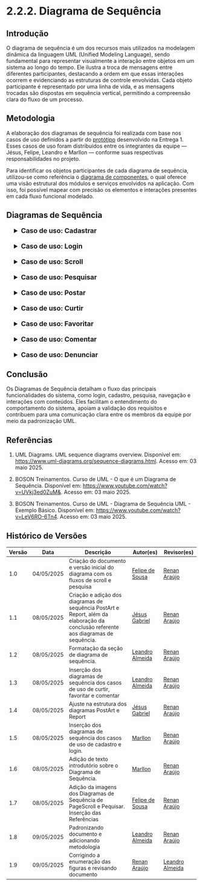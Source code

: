 # 2.2.2. Diagrama de Sequência

## Introdução

O diagrama de sequência é um dos recursos mais utilizados na modelagem dinâmica da linguagem UML (Unified Modeling Language), sendo fundamental para representar visualmente a interação entre objetos em um sistema ao longo do tempo. Ele ilustra a troca de mensagens entre diferentes participantes, destacando a ordem em que essas interações ocorrem e evidenciando as estruturas de controle envolvidas. Cada objeto participante é representado por uma linha de vida, e as mensagens trocadas são dispostas em sequência vertical, permitindo a compreensão clara do fluxo de um processo.

## Metodologia

A elaboração dos diagramas de sequência foi realizada com base nos casos de uso definidos a partir do [protótipo](https://unbarqdsw2025-1-turma01.github.io/2025.1-T01-_G2_PinacotecaOnline_Entrega_01/#/Base/1.1.4.Prototype) desenvolvido na Entrega 1. Esses casos de uso foram distribuídos entre os integrantes da equipe — Jésus, Felipe, Leandro e Marllon — conforme suas respectivas responsabilidades no projeto.

Para identificar os objetos participantes de cada diagrama de sequência, utilizou-se como referência o [diagrama de componentes](/Modelagem/2.1.3.DiagramaComponentes), o qual oferece uma visão estrutural dos módulos e serviços envolvidos na aplicação. Com isso, foi possível mapear com precisão os elementos e interações presentes em cada fluxo funcional modelado.

## Diagramas de Sequência

<div style="margin-left: 20px;">
<details style="margin-bottom: 20px;">
  <summary style="font-size: 1.1rem;"><strong>Caso de uso: Cadastrar</strong></summary>
  <font size="2"><p style="text-align: center"><b>Figura 1:</b> Diagrama de Sequência - Cadastrar</p></font>
  <div style="text-align: center">

![sd-cadastrar](./assets/images/DiagramaSeqUserRegister.png)

  </div>
  <font size="2"><p style="text-align: center"><b>Autor:</b> Marllon Fausto, 2025.</p></font>
</details>

<details style="margin-bottom: 20px;">
  <summary style="font-size: 1.1rem;"><strong>Caso de uso: Login</strong></summary>
  <font size="2"><p style="text-align: center"><b>Figura 2:</b> Diagrama de Sequência - Login</p></font>
  <div style="text-align: center">

![sd-login](./assets/images/DiagramaSeqUserLogin.png)

  </div>
  <font size="2"><p style="text-align: center"><b>Autor:</b> Marllon Fausto, 2025.</p></font>
</details>

<details style="margin-bottom: 20px;">
  <summary style="font-size: 1.1rem;"><strong>Caso de uso: Scroll</strong></summary>
  <font size="2"><p style="text-align: center"><b>Figura 3:</b> Diagrama de Sequência - Scroll</p></font>
  <div style="text-align: center">

![sd-scroll](./assets/images/sd-scroll.png)

  </div>
  <font size="2"><p style="text-align: center"><b>Autor:</b> Felipe de Sousa, 2025.</p></font>
</details>

<details style="margin-bottom: 20px;">
  <summary style="font-size: 1.1rem;"><strong>Caso de uso: Pesquisar</strong></summary>
  <font size="2"><p style="text-align: center"><b>Figura 4:</b> Diagrama de Sequência - Pesquisar</p></font>
  <div style="text-align: center">

![sd-pesquisar](./assets/images/sd-pesquisar.png)

  </div>
  <font size="2"><p style="text-align: center"><b>Autor:</b> Felipe de Sousa, 2025.</p></font>
</details>

<details style="margin-bottom: 20px;">
  <summary style="font-size: 1.1rem;"><strong>Caso de uso: Postar</strong></summary>
  <font size="2"><p style="text-align: center"><b>Figura 5:</b> Diagrama de Sequência - Postar</p></font>
  <div style="text-align: center">

![sd-postar](./assets/images/DiagramaPostArt.png)

  </div>
  <font size="2"><p style="text-align: center"><b>Autor:</b> Jésus Gabriel, 2025.</p></font>
</details>

<details style="margin-bottom: 20px;">
  <summary style="font-size: 1.1rem;"><strong>Caso de uso: Curtir</strong></summary>
  <font size="2"><p style="text-align: center"><b>Figura 6:</b> Diagrama de Sequência - Curtir</p></font>
  <div style="text-align: center">

![sd-curtir](./assets/images/sd-like.jpg)

  </div>
  <font size="2"><p style="text-align: center"><b>Autor:</b> Leandro Almeida, 2025.</p></font>
</details>

<details style="margin-bottom: 20px;">
  <summary style="font-size: 1.1rem;"><strong>Caso de uso: Favoritar</strong></summary>
  <font size="2"><p style="text-align: center"><b>Figura 7:</b> Diagrama de Sequência - Favoritar</p></font>
  <div style="text-align: center">

![sd-favoritar](./assets/images/sd-favorite.jpg)

  </div>
  <font size="2"><p style="text-align: center"><b>Autor:</b> Leandro Almeida, 2025.</p></font>
</details>

<details style="margin-bottom: 20px;">
  <summary style="font-size: 1.1rem;"><strong>Caso de uso: Comentar</strong></summary>
  <font size="2"><p style="text-align: center"><b>Figura 8:</b> Diagrama de Sequência - Comentar</p></font>
  <div style="text-align: center">

![sd-comentar](./assets/images/sd-comment.jpg)

  </div>
  <font size="2"><p style="text-align: center"><b>Autor:</b> Leandro Almeida, 2025.</p></font>
</details>

<details style="margin-bottom: 20px;">
  <summary style="font-size: 1.1rem;"><strong>Caso de uso: Denunciar</strong></summary>
  <font size="2"><p style="text-align: center"><b>Figura 9:</b> Diagrama de Sequência - Denunciar</p></font>
  <div style="text-align: center">

![sd-denunciar](./assets/images/DiagramaReport.png)

  </div>
  <font size="2"><p style="text-align: center"><b>Autor:</b> Jésus Gabriel, 2025.</p></font>
</details>
</div>

## Conclusão

Os Diagramas de Sequência detalham o fluxo das principais funcionalidades do sistema, como login, cadastro, pesquisa, navegação e interações com conteúdos. Eles facilitam o entendimento do comportamento do sistema, apoiam a validação dos requisitos e contribuem para uma comunicação clara entre os membros da equipe por meio da padronização UML.

## Referências

1. UML Diagrams. UML sequence diagrams overview. Disponível em: https://www.uml-diagrams.org/sequence-diagrams.html. Acesso em: 03 maio 2025.

2. BOSON Treinamentos. Curso de UML - O que é um Diagrama de Sequência. Disponível em: https://www.youtube.com/watch?v=UVkj3ed0ZuM&. Acesso em: 03 maio 2025.

3. BOSON Treinamentos. Curso de UML - Diagrama de Sequência UML - Exemplo Básico. Disponível em: https://www.youtube.com/watch?v=LeV6RO-6Tn4. Acesso em: 03 maio 2025.

## Histórico de Versões

| Versão | Data       | Descrição                                                                                                                           | Autor(es)                                      | Revisor(es)       |
| ------ | ---------- | ----------------------------------------------------------------------------------------------------------------------------------- | ---------------------------------------------- | ----------------- |
| 1.0    | 04/05/2025 | Criação do documento e versão inicial do diagrama com os fluxos de scroll e pesquisa                                                | [Felipe de Sousa](https://github.com/fsousac)  | [Renan Araújo](https://github.com/renantfm4) |
| 1.1    | 08/05/2025 | Criação e adição dos diagramas de sequência PostArt e Report, além da elaboração da conclusão referente aos diagramas de sequência. | [Jésus Gabriel](https://github.com/xGabrielCv) | [Renan Araújo](https://github.com/renantfm4)  |
| 1.2    | 08/05/2025 | Formatação da seção de diagrama de sequência.                                                                                       | [Leandro Almeida](https://github.com/LeanArs)  | [Renan Araújo](https://github.com/renantfm4) |
| 1.3    | 08/05/2025 | Inserção dos diagramas de sequência dos casos de uso de curtir, favoritar e comentar                                                | [Leandro Almeida](https://github.com/LeanArs)  | [Renan Araújo](https://github.com/renantfm4)  |
| 1.4    | 08/05/2025 | Ajuste na estrutura dos diagramas PostArt e Report                                                                                  | [Jésus Gabriel](https://github.com/xGabrielCv) | [Renan Araújo](https://github.com/renantfm4)  |
| 1.5    | 08/05/2025 | Inserção dos diagramas de sequência dos casos de uso de cadastro e login.                                                           | [Marllon](https://github.com/m4rllon)          | [Renan Araújo](https://github.com/renantfm4) |
| 1.6    | 08/05/2025 | Adição de texto introdutório sobre o Diagrama de Sequência.                                                                         | [Marllon](https://github.com/m4rllon)          | [Renan Araújo](https://github.com/renantfm4)  |
| 1.7    | 08/05/2025 | Adição da imagens dos Diagramas de Sequência de PageScroll e Pequisar. Inserção das Referências                                     | [Felipe de Sousa](https://github.com/fsousac)  | [Renan Araújo](https://github.com/renantfm4)  |
| 1.8    | 09/05/2025 | Padronizando documento e adicionando metodologia                                                                                    | [Leandro Almeida](https://github.com/LeanArs)  | [Renan Araújo](https://github.com/renantfm4)  |
| 1.9   | 09/05/2025 | Corrigindo a enumeração das figuras e revisando documento                                                                           | [Renan Araújo](https://github.com/renantfm4)   | [Leandro Almeida](https://github.com/LeanArs) |
